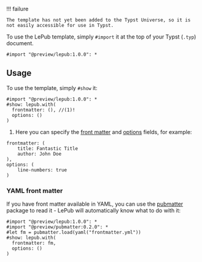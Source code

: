 !!! failure

    The template has not yet been added to the Typst Universe, so it is not easily accessible for use in Typst.

To use the LePub template, simply `#import` it at the top of your Typst (`.typ`) document.

```typst
#import "@preview/lepub:1.0.0": *
```

## Usage

To use the template, simply `#show` it:

``` typst
#import "@preview/lepub:1.0.0": *
#show: lepub.with(
  frontmatter: (), //(1)!
  options: ()
)
```

1. Here you can specify the [front matter](settings.md#frontmatter) and [options](settings.md#options) fields, for example:
```typst
frontmatter: (
    title: Fantastic Title
    author: John Doe
),
options: (
    line-numbers: true
)
```

### YAML front matter

If you have front matter available in YAML, you can use the [pubmatter](https://typst.app/universe/package/pubmatter/) package to read it - LePub will automatically know what to do with it:

```typst
#import "@preview/lepub:1.0.0": *
#import "@preview/pubmatter:0.2.0": *
#let fm = pubmatter.load(yaml("frontmatter.yml"))
#show: lepub.with(
  frontmatter: fm,
  options: ()
)
```
